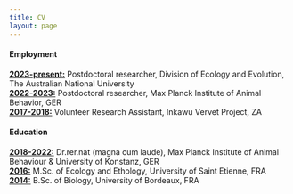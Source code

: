 ```yaml
---
title: CV
layout: page
---
```

          
#### Employment
<p align="left"><ins><b>2023-present:</b></ins> Postdoctoral researcher, Division of Ecology and Evolution, The Australian National University<br>
<ins><b>2022-2023:</b></ins> Postdoctoral researcher, Max Planck Institute of Animal Behavior, GER<br>
<ins><b>2017-2018:</b></ins> Volunteer Research Assistant, Inkawu Vervet Project, ZA 
</p>


#### Education
<p align="left"><ins><b>2018-2022:</b></ins> Dr.rer.nat (magna cum laude), Max Planck Institute of Animal Behaviour & University of Konstanz, GER<br>
<ins><b>2016:</b></ins> M.Sc. of Ecology and Ethology, University of Saint Etienne, FRA<br>
<ins><b>2014:</b></ins> B.Sc. of Biology, University of Bordeaux, FRA
</p>

